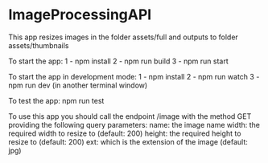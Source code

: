# ImageProcessingAPI

This app resizes images in the folder assets/full and outputs to folder assets/thumbnails

To start the app:
1 - npm install
2 - npm run build
3 - npm run start

To start the app in development mode:
1 - npm install
2 - npm run watch
3 - npm run dev (in another terminal window)

To test the app:
npm run test

To use this app you should call the endpoint /image with the method GET providing the following query parameters:
name: the image name
width: the required width to resize to (default: 200)
height: the required height to resize to (default: 200)
ext: which is the extension of the image (default: jpg)
